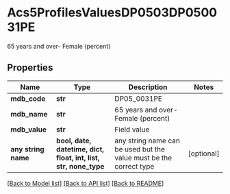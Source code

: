# Acs5ProfilesValuesDP0503DP050031PE

65 years and over- Female (percent)

## Properties
Name | Type | Description | Notes
------------ | ------------- | ------------- | -------------
**mdb_code** | **str** | DP05_0031PE | 
**mdb_name** | **str** | 65 years and over- Female (percent) | 
**mdb_value** | **str** | Field value | 
**any string name** | **bool, date, datetime, dict, float, int, list, str, none_type** | any string name can be used but the value must be the correct type | [optional]

[[Back to Model list]](../README.md#documentation-for-models) [[Back to API list]](../README.md#documentation-for-api-endpoints) [[Back to README]](../README.md)


